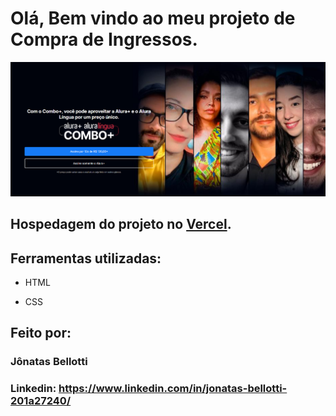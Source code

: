 # Olá, Bem vindo ao meu projeto de Compra de Ingressos.

![image](https://github.com/Jbellottis/alura-combo/blob/main/img/print-tela.png)

## Hospedagem do projeto no [Vercel](https://alura-combo-psi.vercel.app/).

## Ferramentas utilizadas:

* HTML

* CSS

## Feito por:

### Jônatas Bellotti

### Linkedin: https://www.linkedin.com/in/jonatas-bellotti-201a27240/
